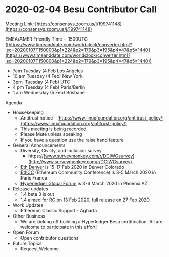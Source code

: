 # 2020-02-04 Besu Contributor Call

Meeting Link: [https://consensys.zoom.us/j/199741148](https://consensys.zoom.us/j/199741148)

EMEA/AMER Friendly Time -  1500UTC ([https://www.timeanddate.com/worldclock/converter.html?iso=20200107T150000&p1=224&p2=179&p3=195&p4=47&p5=1440](https://www.timeanddate.com/worldclock/converter.html?iso=20200107T150000&p1=224&p2=179&p3=195&p4=47&p5=1440))

- 7am Tuesday (4 Feb Los Angeles
- 10 am Tuesday (4 Feb) New York
- 3pm  Tuesday (4 Feb) UTC
- 4 pm Tuesday (4 Feb) Paris/Berlin
- 1 am Wednesday (5 Feb) Brisbane

Agenda

- Housekeeping
  - Antitrust notice - [https://www.linuxfoundation.org/antitrust-policy/](https://www.linuxfoundation.org/antitrust-policy/)
  - This meeting is being recorded
  - Please Mute unless speaking
  - If you have a question use the raise hand feature
- General Announcements
  - Diversity, Civility, and Inclusion survey
    - https://[www.surveymonkey.com/r/DCIWGsurvey](http://www.surveymonkey.com/r/DCIWGsurvey) 
  - [Eth Denver](https://www.ethdenver.com/) is 15-17 Feb 2020 in Denver Colorado
  - [EthCC](https://ethcc.io/) (Ethereum Community Conference) is 3-5 March 2020 in Paris France
  - [Hyperledger Global Forum](https://www.hyperledger.org/event/hyperledger-global-forum-2020) is 3-6 March 2020 in Phoenix AZ
- Release updates
  - 1.4 beta 3 is out 
  - 1.4 aimed for RC on 13 Feb 2020, full release on 27 Feb 2020
- Work Updates
  - Ethereum Classic Support - Agharta
- Other Business
  - We are kicking off building a Hyperledger Besu certification. All are welcome to participate in this effort!
- Open Forum  
  - Open contributor questions
- Future Topics
  - Request Welcome